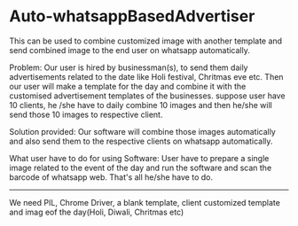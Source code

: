 # Auto-whatsappBasedAdvertiser
This can be used to combine customized image with another template and send combined image to the end user on whatsapp automatically.

Problem: Our user is hired by businessman(s), to send them daily advertisements related to the date like Holi festival, Chritmas eve etc. Then our user will make a template for the day and combine it with the customised advertisement templates of the businesses. suppose user have 10 clients, he /she have to daily combine 10 images and then he/she will send those 10 images to respective client.

Solution provided: Our software will combine those images automatically and also send them to the respective clients on whatsapp automatically.

What user have to do for using Software: User have to prepare a single image related to the event of the day and run the software and scan the barcode of whatsapp web. That's all he/she have to do.

----------------------------------------------------------------------------------------------------------------------------------------------------------------------------------

We need PIL, Chrome Driver, a blank template, client customized template and imag eof the day(Holi, Diwali, Chritmas etc)
